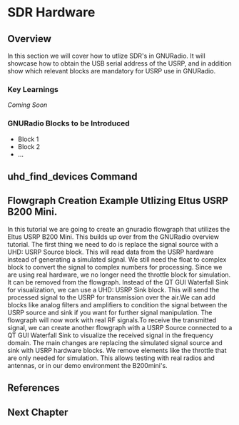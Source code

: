 # SDR Hardware
## Overview
In this section we will cover how to utlize SDR's in GNURadio. It will showcase how to obtain the USB serial address of the USRP, and in addition show which relevant blocks are mandatory for USRP use in GNURadio.

### Key Learnings
_Coming Soon_

### GNURadio Blocks to be Introduced
* Block 1
* Block 2
* ...



## uhd_find_devices Command

## Flowgraph Creation Example Utlizing Eltus USRP B200 Mini.
In this tutorial we are going to create an gnuradio flowgraph that utilizes the Eltus USRP B200 Mini. This builds up over from the GNURadio overview tutorial. The first thing we need to do is replace the signal source with a UHD: USRP Source block. This will read data from the USRP hardware instead of generating a simulated signal. We still need the float to complex block to convert the signal to complex numbers for processing. Since we are using real hardware, we no longer need the throttle block for simulation. It can be removed from the flowgraph. Instead of the QT GUI Waterfall Sink for visualization, we can use a UHD: USRP Sink block. This will send the processed signal to the USRP for transmission over the air.We can add blocks like analog filters and amplifiers to condition the signal between the USRP source and sink if you want for further signal manipulation. The flowgraph will now work with real RF signals.To receive the transmitted signal, we can create another flowgraph with a USRP Source connected to a QT GUI Waterfall Sink to visualize the received signal in the frequency domain. The main changes are replacing the simulated signal source and sink with USRP hardware blocks. We remove elements like the throttle that are only needed for simulation. This allows testing with real radios and antennas, or in our demo environment the B200mini's.


## References

## Next Chapter